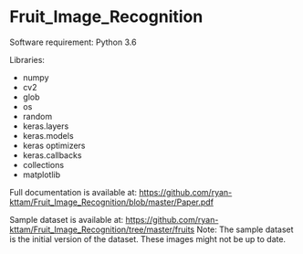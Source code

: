 # Fruit_Image_Recognition

Software requirement: Python 3.6

Libraries: 
 - numpy
 - cv2
 - glob
 - os
 - random
 - keras.layers
 - keras.models
 - keras optimizers
 - keras.callbacks
 - collections
 - matplotlib

Full documentation is available at: 
https://github.com/ryan-kttam/Fruit_Image_Recognition/blob/master/Paper.pdf

Sample dataset is available at: 
https://github.com/ryan-kttam/Fruit_Image_Recognition/tree/master/fruits
Note: The sample dataset is the initial version of the dataset. These images might not be up to date. 


